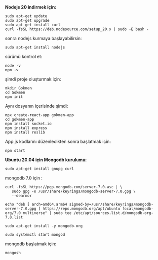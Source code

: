 **Nodejs 20 indirmek için:**

```
sudo apt-get update
sudo apt-get upgrade
sudo apt-get install curl
curl -fsSL https://deb.nodesource.com/setup_20.x | sudo -E bash -
```

sonra nodejs kurmaya başlayabilirsin:

```
sudo apt-get install nodejs
```

sürümü kontrol et:

```
node -v
npm -v
```

şimdi proje oluşturmak için:

```
mkdir Gokmen
cd Gokmen
npm init
```
Aynı dosyanın içerisinde şimdi:

```
npx create-react-app gokmen-app
cd gokmen-app
npm install socket.io
npm install express
npm install roslib
```

App.js kodlarını düzenledikten sonra başlatmak için:

```
npm start
```

**Ubuntu 20.04 için Mongodb kurulumu**:

```
sudo apt-get install gnupg curl
```
mongodb 7.0 için :

```shell
curl -fsSL https://pgp.mongodb.com/server-7.0.asc | \
   sudo gpg -o /usr/share/keyrings/mongodb-server-7.0.gpg \
   --dearmor
```
```shell
echo "deb [ arch=amd64,arm64 signed-by=/usr/share/keyrings/mongodb-server-7.0.gpg ] https://repo.mongodb.org/apt/ubuntu focal/mongodb-org/7.0 multiverse" | sudo tee /etc/apt/sources.list.d/mongodb-org-7.0.list
```
```shell
sudo apt-get install -y mongodb-org
```
```shell
sudo systemctl start mongod
```
mongodb başlatmak için:
```
mongosh
```
